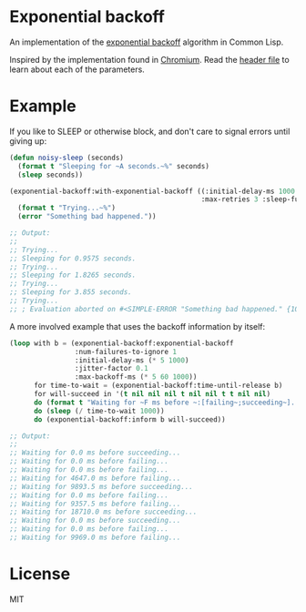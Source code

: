 # Exponential backoff

An implementation of the [exponential backoff](http://en.wikipedia.org/wiki/Exponential_backoff) algorithm in Common Lisp.

Inspired by the implementation found in [Chromium](https://github.com/adobe/chromium/blob/master/net/base/backoff_entry.cc).
Read the [header file](https://github.com/adobe/chromium/blob/master/net/base/backoff_entry.h) to learn about each of the parameters.

# Example

If you like to SLEEP or otherwise block, and don't care to signal
errors until giving up:

```lisp
(defun noisy-sleep (seconds)
  (format t "Sleeping for ~A seconds.~%" seconds)
  (sleep seconds))

(exponential-backoff:with-exponential-backoff ((:initial-delay-ms 1000 :jitter-factor 0.1)
                                               :max-retries 3 :sleep-function #'noisy-sleep)
  (format t "Trying...~%")
  (error "Something bad happened."))

;; Output:
;;
;; Trying...
;; Sleeping for 0.9575 seconds.
;; Trying...
;; Sleeping for 1.8265 seconds.
;; Trying...
;; Sleeping for 3.855 seconds.
;; Trying...
;; ; Evaluation aborted on #<SIMPLE-ERROR "Something bad happened." {1009EB9E83}>.
```

A more involved example that uses the backoff information by itself:

```lisp
(loop with b = (exponential-backoff:exponential-backoff
                :num-failures-to-ignore 1
                :initial-delay-ms (* 5 1000)
                :jitter-factor 0.1
                :max-backoff-ms (* 5 60 1000))
      for time-to-wait = (exponential-backoff:time-until-release b)
      for will-succeed in '(t nil nil nil t nil nil t t nil nil)
      do (format t "Waiting for ~F ms before ~:[failing~;succeeding~]...~%" time-to-wait will-succeed)
      do (sleep (/ time-to-wait 1000))
      do (exponential-backoff:inform b will-succeed))

;; Output:
;;
;; Waiting for 0.0 ms before succeeding...
;; Waiting for 0.0 ms before failing...
;; Waiting for 0.0 ms before failing...
;; Waiting for 4647.0 ms before failing...
;; Waiting for 9893.5 ms before succeeding...
;; Waiting for 0.0 ms before failing...
;; Waiting for 9357.5 ms before failing...
;; Waiting for 18710.0 ms before succeeding...
;; Waiting for 0.0 ms before succeeding...
;; Waiting for 0.0 ms before failing...
;; Waiting for 9969.0 ms before failing...
```

# License

MIT
